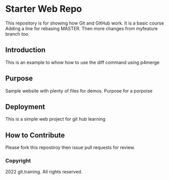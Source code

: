 # Starter Web Repo

This repository is for showing how Git and GitHub work.  It is a basic course
Adding a line for rebasing MASTER.  Then more changes from myfeature branch too.

## Introduction

This is an example to whow how to use the diff command using p4merge

## Purpose

Sample website with plenty of files for demos.  Purpose for a porpoise

## Deployment

This is a simple web project for git hub learning

## How to Contribute

Please fork this repostiroy then issue pull requests for review.

### Copyright

2022 git.training.  All rights reserved.

